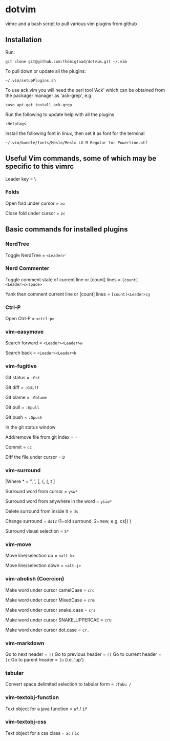 dotvim
======
vimrc and a bash script to pull various vim plugins from github

Installation
------------
Run:

    git clone git@github.com:thebigtoad/dotvim.git ~/.vim
 
To pull down or update all the plugins:

    ~/.vim/setupPlugins.sh

To use ack.vim you will need the perl tool 'Ack' which can be obtained from the packager manager as 'ack-grep', e.g. 

    suso apt-get install ack-grep

Run the following to update help with all the plugins

    :Helptags

Install the following font in linux, then set it as font for the terminal
    
    ~/.vim/bundle/fonts/Meslo/Meslo LG M Regular for Powerline.otf

Useful Vim commands, some of which may be specific to this vimrc
----------------------------------------------------------------

Leader key = \

### Folds
Open fold under cursor = `zo`

Close fold under cursor = `zc`


Basic commands for installed plugins
------------------------------------

### NerdTree 
Toggle NerdTree = `<Leader>'`

### Nerd Commenter
Toggle comment state of current line or [count] lines = `[count]<Leader>c<space>`

Yank then comment current line or [count] lines = `[count]<Leader>cy`

### Ctrl-P
Open Ctrl-P = `<ctrl-p>`

### vim-easymove
Search forward = `<Leader><Leader>w`

Search back = `<Leader><Leader>b`

### vim-fugitive
Git status = `:Gst`

Git diff = `:Gdiff`

Git blame = `:Gblame`

Git pull = `:Gpull`

Git push = `:Gpush`


In the git status window

Add/remove file from git index = `-`

Commit = `cc`

Diff the file under cursor = `D`

### vim-surround
[Where * = ", ', [, {, (, t ]

Surround word from cursor = `ysw*`

Surround word from anywhere in the word = `ysiw*`

Delete surround from inside it = `ds`

Change surround = `ds12` (1=old surround, 2=new, e.g. cs[{ )

Surround visual selection = `S*`

### vim-move
Move line/selection up = `<alt-k>`

Move line/selection down = `<alt-j>`

### vim-abolish (Coercion)
Make word under cursor camelCase = `crc`

Make word under cursor MixedCase = `crm`

Make word under cursor snake_case = `crs`

Make word under cursor SNAKE_UPPERCAE = `crU`

Make word under cursor dot.case = `cr.`

### vim-markdown
Go to next header = `]]`
Go to previous header = `[[`
Go to current header = `]c`
Go to parent header = `]u` (i.e. 'up')

### tabular
Convert space delimited selection to tabular form = `:Tabu / ` 

### vim-textobj-function
Text object for a java function = `af` / `if`

### vim-textobj-css
Text object for a css class = `ac` / `ic`
